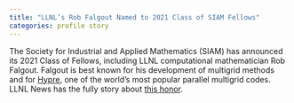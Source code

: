 ```yaml
---
title: "LLNL’s Rob Falgout Named to 2021 Class of SIAM Fellows"
categories: profile story
---
```


The Society for Industrial and Applied Mathematics (SIAM) has announced its 2021 Class of Fellows, including LLNL computational mathematician Rob Falgout. Falgout is best known for his development of multigrid methods and for [Hypre](https://github.com/hypre-space/hypre), one of the world’s most popular parallel multigrid codes. LLNL News has the fully story about [this honor](https://www.llnl.gov/news/llnls-falgout-named-2021-class-siam-fellows).
